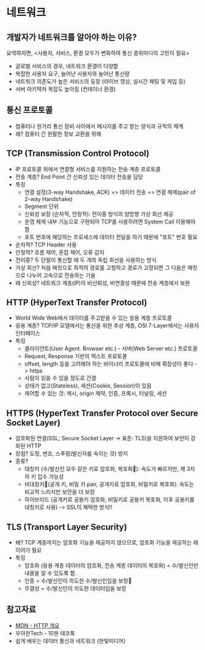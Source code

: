 # 네트워크

## 개발자가 네트워크를 알아야 하는 이유?
요약하자면, <사용자, 서비스, 환경 모두가 변화하여 통신 층위마다의 고민이 필요>
- 글로벌 서비스의 경우, 네트워크 환경이 다양함 
- 복잡한 사용자 요구, 늘어난 사용자와 늘어난 통신량
- 네트워크 의존도가 높은 서비스의 등장 (라이브 영상, 실시간 채팅 및 게임 등)
- 서버 아키텍처 복잡도 높아짐 (컨테이너 환경)

## 통신 프로토콜
- 컴퓨터나 원거리 통신 장비 사이에서 메시지를 주고 받는 양식과 규칙의 체계
- 왜? 컴퓨터 간 원활한 정보 교환을 위해

## TCP (Transmission Control Protocol)
- IP 프로토콜 위에서 연결형 서비스를 지원하는 전송 계층 프로토콜
- 전송 계층? End Point 간 신뢰성 있는 데이터 전송을 담당
- 특징
    * 연결 설정(3-way Handshake, ACK) => 데이터 전송 => 연결 해제(pair of 2-way Handshake)
    * Segment 단위
    * 신뢰성 보장 (순차적, 안정적): 전이중 방식의 양방향 가상 회선 제공
    * 운영 체제 내부 기능으로 구현되어 TCP를 사용하려면 System Call 이용해야 함
    * 포트 번호에 해당하는 프로세스에 데이터 전달을 하기 때문에 "포트" 번호 필요
- 순차적? TCP Header 사용
- 안정적? 흐름 제어, 혼잡 제어, 오류 감지
- 전이중? 두 단말이 통신할 때 두 개의 독립 회선을 사용하는 방식
- 가상 회선? 처음 패킷으로 최적의 경로를 고정하고 경로가 고정되면 그 다음은 패킷으로 나누어 고속으로 전송하는 기술
- 왜 신뢰성? 네트워크 계층(IP)의 비신뢰성, 비연결성 때문에 전송 계층에서 보완

## HTTP (HyperText Transfer Protocol)
- World Wide Web에서 데이터를 주고받을 수 있는 응용 계층 프로토콜 
- 응용 계층? TCP/IP 모델에서는 통신을 위한 추상 계층, OSI 7-Layer에서는 사용자 인터페이스
- 특징
    * 클라이언트(User Agent. Browser etc.) - 서버(Web Server etc.) 프로토콜
    * Request, Response 기반의 텍스트 프로토콜
    * offset, length 등을 고려해야 하는 바이너리 프로토콜에 비해 확장성이 좋다 -> https
    * 사람이 읽을 수 있을 정도로 간결
    * 상태가 없고(Stateless), 세션(Cookie, Session)이 있음
    * 제어할 수 있는 것: 캐시, origin 제약, 인증, 프록시, 터널링, 세션

## HTTPS (HyperText Transfer Protocol over Secure Socket Layer)
- 암호화된 연결(SSL; Secure Socket Layer -> 표준: TLS)을 지원하여 보안이 강화된 HTTP
- 장점? 도청, 변조, 스푸핑(발신자를 속이는 것) 방지
- 종류?
    * 대칭키 (수/발신인 모두 같은 키로 암호화, 복호화): 속도가 빠르지만, 제 3자의 키 입수 가능성
    * 비대칭키(공개 키, 비밀 키 pair, 공개키로 암호화, 비밀키로 복호화): 속도는 비교적 느리지만 보안을 더 보장
    * 하이브리드 (공개키로 공용키 암호화, 비밀키로 공용키 복호화, 이후 공용키를 대칭키로 사용) -> SSL이 채택한 방식!!

## TLS (Transport Layer Security)
- 왜? TCP 계층까지는 암호화 기능을 제공하지 않으므로, 암호화 기능을 제공하는 레이어가 필요
- 특징
    * 암호화 (응용 계층 데이터의 암호화, 전송 계층 데이터의 복호화) = 수/발신인만 내용을 알 수 있도록 함.
    * 인증 = 수/발신인이 의도한 수/발신인임을 보장
    * 무결성 = 수/발신인이 의도한 데이터임을 보장

## 참고자료
- [MDN - HTTP 개요](https://developer.mozilla.org/ko/docs/Web/HTTP/Overview)
- 우아한Tech - 10분 테코톡 
- 쉽게 배우는 데이터 통신과 네트워크 (한빛미디어)
